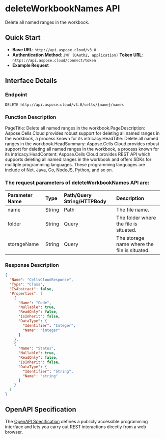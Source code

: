 # **deleteWorkbookNames API**

Delete all named ranges in the workbook. 

## **Quick Start**

- **Base URL**: `http://api.aspose.cloud/v3.0`
- **Authentication Method**: `JWT (OAuth2, application)`  **Token URL**: `https://api.aspose.cloud/connect/token`
- **Example Request** 
<script src="https://gist.github.com/aspose-cells-cloud-gists/8a5b324fdf3e574dbd747c1a1e24b05d.js?file=Example30_DeleteWorkbookNames.cs"></script>

## **Interface Details**

### **Endpoint** 

```
DELETE http://api.aspose.cloud/v3.0/cells/{name}/names
```

### **Function Description**
PageTitle: Delete all named ranges in the workbook.PageDescription: Aspose.Cells Cloud provides robust support for deleting all named ranges in the workbook, a process known for its intricacy.HeadTitle:  Delete all named ranges in the workbook.HeadSummary: Aspose.Cells Cloud provides robust support for deleting all named ranges in the workbook, a process known for its intricacy.HeadContent: Aspose.Cells Cloud provides REST API which supports deleting all named ranges in the workbook and offers SDKs for multiple programming languages. These programming languages are include of Net, Java, Go, NodeJS, Python, and so on.

### The request parameters of **deleteWorkbookNames** API are: 

| Parameter Name | Type | Path/Query String/HTTPBody | Description | 
| :- | :- | :- |:- | 
|name|String|Path|The file name.|
|folder|String|Query|The folder where the file is situated.|
|storageName|String|Query|The storage name where the file is situated.|


### **Response Description**
```json
{
  "Name": "CellsCloudResponse",
  "Type": "Class",
  "IsAbstract": false,
  "Properties": [
    {
      "Name": "Code",
      "Nullable": true,
      "ReadOnly": false,
      "IsInherit": false,
      "DataType": {
        "Identifier": "Integer",
        "Name": "integer"
      }
    },
    {
      "Name": "Status",
      "Nullable": true,
      "ReadOnly": false,
      "IsInherit": false,
      "DataType": {
        "Identifier": "String",
        "Name": "string"
      }
    }
  ]
}
```

## OpenAPI Specification

The [OpenAPI Specification](https://reference.aspose.cloud/cells/#/WorkbookController/DeleteWorkbookNames) defines a publicly accessible programming interface and lets you carry out REST interactions directly from a web browser.


